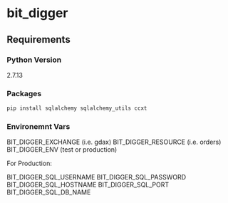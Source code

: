 # bit_digger

## Requirements

### Python Version

2.7.13

### Packages

```bash
pip install sqlalchemy sqlalchemy_utils ccxt
```

### Environemnt Vars
BIT_DIGGER_EXCHANGE (i.e. gdax)
BIT_DIGGER_RESOURCE (i.e. orders)
BIT_DIGGER_ENV (test or production)

For Production:

BIT_DIGGER_SQL_USERNAME
BIT_DIGGER_SQL_PASSWORD
BIT_DIGGER_SQL_HOSTNAME
BIT_DIGGER_SQL_PORT
BIT_DIGGER_SQL_DB_NAME